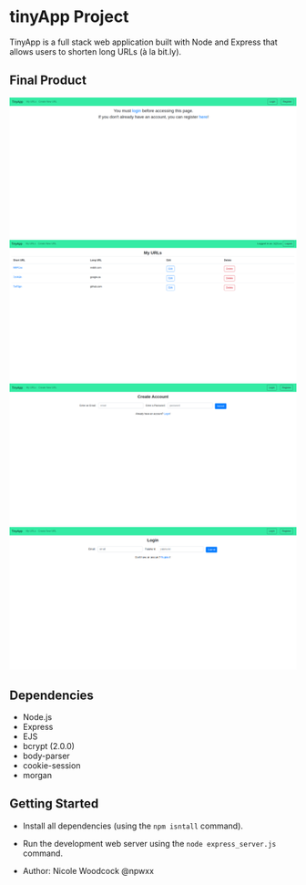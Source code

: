 # tinyApp Project

TinyApp is a full stack web application built with Node and Express that allows users to shorten long URLs (à la bit.ly).

## Final Product

!["Screenshot of URLs page when not logged in"](docs/URL-page-when-not-logged-in.png)
!["screenshot of URLs page when logged in"](docs/logged-in-URLs-page.png)
!["Screenshot of Registration page"](docs/registration-page.png)
!["screenshot of Login page"](docs/login-page.png)

## Dependencies

- Node.js
- Express
- EJS
- bcrypt (2.0.0)
- body-parser
- cookie-session
- morgan

## Getting Started

- Install all dependencies (using the `npm isntall` command).
- Run the development web server using the `node express_server.js` command.

- Author: Nicole Woodcock @npwxx